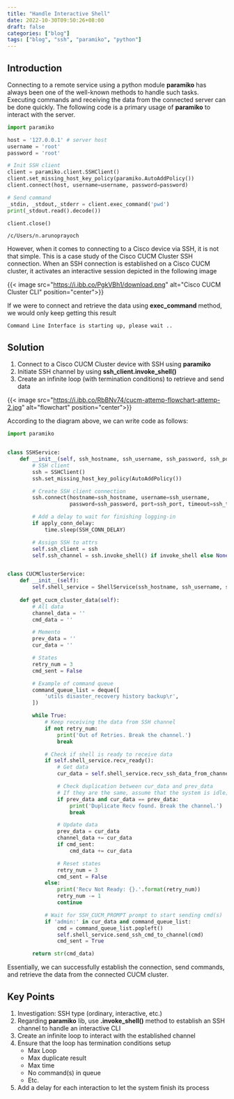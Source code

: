 ```yaml
---
title: "Handle Interactive Shell"
date: 2022-10-30T09:50:26+08:00
draft: false
categories: ["blog"]
tags: ["blog", "ssh", "paramiko", "python"]
---
```


## Introduction

Connecting to a remote service using a python module **paramiko** has always been one of the well-known methods to handle such tasks. Executing commands and receiving the data from the connected server can be done quickly. The following code is a primary usage of **paramiko** to interact with the server.

```python
import paramiko

host = '127.0.0.1' # server host
username = 'root'
password = 'root'

# Init SSH client
client = paramiko.client.SSHClient()
client.set_missing_host_key_policy(paramiko.AutoAddPolicy())
client.connect(host, username=username, password=password)

# Send command
_stdin, _stdout,_stderr = client.exec_command('pwd')
print(_stdout.read().decode())

client.close()
```

```shell
/c/Users/n.arunoprayoch
```

However, when it comes to connecting to a Cisco device via SSH, it is not that simple. This is a case study of the Cisco CUCM Cluster SSH connection. When an SSH connection is established on a Cisco CUCM cluster, it activates an interactive session depicted in the following image

{{< image src="https://i.ibb.co/PgkVBh1/download.png" alt="Cisco CUCM Cluster CLI" position="center">}}

If we were to connect and retrieve the data using **exec_command** method, we would only keep getting this result

```shell
Command Line Interface is starting up, please wait ..
```

## Solution

1. Connect to a Cisco CUCM Cluster device with SSH using **paramiko**
2. Initiate SSH channel by using **ssh_client.invoke_shell()**
3. Create an infinite loop (with termination conditions) to retrieve and send data

{{< image src="https://i.ibb.co/RbBNv74/cucm-attemp-flowchart-attemp-2.jpg" alt="flowchart" position="center">}}

According to the diagram above, we can write code as follows:

```python
import paramiko


class SSHService:
    def __init__(self, ssh_hostname, ssh_username, ssh_password, ssh_port, ssh_timeout):
        # SSH client
        ssh = SSHClient()
        ssh.set_missing_host_key_policy(AutoAddPolicy())

        # Create SSH client connection
        ssh.connect(hostname=ssh_hostname, username=ssh_username,
                    password=ssh_password, port=ssh_port, timeout=ssh_timeout)

        # Add a delay to wait for finishing logging-in
        if apply_conn_delay:
            time.sleep(SSH_CONN_DELAY)

        # Assign SSH to attrs
        self.ssh_client = ssh
        self.ssh_channel = ssh.invoke_shell() if invoke_shell else None


class CUCMClusterService:
    def __init__(self):
        self.shell_service = ShellService(ssh_hostname, ssh_username, ssh_password, ssh_port, ssh_timeout)
    
    def get_cucm_cluster_data(self):
        # All data
        channel_data = ''
        cmd_data = ''

        # Memento
        prev_data = ''
        cur_data = ''

        # States
        retry_num = 3
        cmd_sent = False

        # Example of command queue
        command_queue_list = deque([
            'utils disaster_recovery history backup\r',
        ])

        while True:
            # Keep receiving the data from SSH channel
            if not retry_num:
                print('Out of Retries. Break the channel.')
                break

            # Check if shell is ready to receive data
            if self.shell_service.recv_ready():
                # Get data
                cur_data = self.shell_service.recv_ssh_data_from_channel()

                # Check duplication between cur_data and prev_data
                # If they are the same, assume that the system is idle; break the loop
                if prev_data and cur_data == prev_data:
                    print('Duplicate Recv found. Break the channel.')
                    break

                # Update data
                prev_data = cur_data
                channel_data += cur_data
                if cmd_sent:
                    cmd_data += cur_data

                # Reset states
                retry_num = 3
                cmd_sent = False
            else:
                print('Recv Not Ready: {}.'.format(retry_num))
                retry_num -= 1
                continue

            # Wait for SSH_CUCM_PROMPT prompt to start sending cmd(s)
            if 'admin:' in cur_data and command_queue_list:
                cmd = command_queue_list.popleft()
                self.shell_service.send_ssh_cmd_to_channel(cmd)
                cmd_sent = True

        return str(cmd_data)
```

Essentially, we can successfully establish the connection, send commands, and retrieve the data from the connected CUCM cluster.

## Key Points

1. Investigation: SSH type (ordinary, interactive, etc.)
2. Regarding **paramiko** lib, use **.invoke_shell()** method to establish an SSH channel to handle an interactive CLI
3. Create an infinite loop to interact with the established channel
4. Ensure that the loop has termination conditions setup
    - Max Loop
    - Max duplicate result
    - Max time
    - No command(s) in queue
    - Etc.
5. Add a delay for each interaction to let the system finish its process
